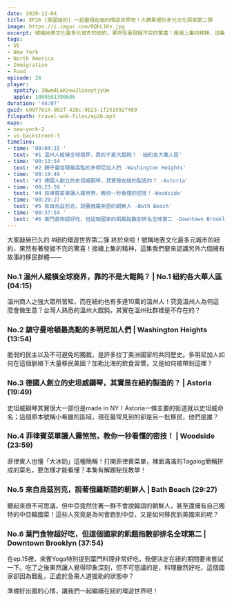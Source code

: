 ```yaml
---
date: 2020-12-04
title: EP26 [美國紐約] 一起繼續在紐約環遊世界吧！大蘋果裡的多元文化探索第二彈
image: https://i.imgur.com/OQhL1Kv.jpg
excerpt: 號稱地表文化最多元城市的紐約，果然有著發掘不完的驚喜！接續上集的精神，這集我們要來認識另外六個擁有故事的移民群體——縱橫全球商界的溫州人、因為獨裁統治而大量出走的多明尼加人、菜單讓人看得霧煞煞的菲律賓人、來自烏茲別克說著俄語的朝鮮人，還有食物好吃但家鄉飢餓指數卻排行全球第二的葉門人！準備好出國的心情，讓我們一起繼續在紐約環遊世界吧！
tags:
- US
- New York
- North America
- Immigration
- Food
episode: 26
player:
  spotify: 3Nwm4LaKzewJlUnaytjyUm
  apple: 1000501390606
duration: '44:07'
guid: e99f7614-d82f-42bc-9b23-1f251592f499
filepath: travel-wok-files/ep26.mp3
maps:
- new-york-2
- us-backstreet-3
timeline:
- time: '00:04:15 '
  text: '#1 溫州人縱橫全球商界，靠的不是大餛飩？ -紐約各大華人區'
- time: '00:13:54 '
  text: '#2 鎮守曼哈頓最高點的多明尼加人們 -Washington Heights'
- time: '00:19:49 '
  text: '#3 德國人創立的史坦威鋼琴，其實是在紐約製造的？ -Astoria'
- time: '00:23:59 '
  text: '#4 菲律賓菜單讓人霧煞煞，教你一秒看懂的密技！-Woodside'
- time: '00:29:27 '
  text: '#5 來自烏茲別克，說著俄羅斯語的朝鮮人 -Bath Beach'
- time: '00:37:54 '
  text: '#6 葉門食物超好吃，但這個國家的飢餓指數卻排名全球第二 -Downtown Brooklyn'
---
```

大家敲碗已久的 #紐約環遊世界第二彈 終於來啦！號稱地表文化最多元城市的紐約，果然有著發掘不完的驚喜！接續上集的精神，這集我們要來認識另外六個擁有故事的移民群體——

### No.1 溫州人縱橫全球商界，靠的不是大餛飩？ | No.1 紐約各大華人區 (04:15)

溫州商人之強大眾所皆知，而在紐約也有多達10萬的溫州人！究竟溫州人為何這麼會做生意？台灣人熟悉的溫州大餛鈍，其實在溫州社群裡是不存在的？

### No.2 鎮守曼哈頓最高點的多明尼加人們 | Washington Heights (13:54)

脆弱的民主以及不可避免的獨裁，是許多拉丁美洲國家的共同歷史。多明尼加人如何在這個脈絡下大量移民美國？加勒比海的飲食習慣，又是如何被帶到這裡？

### No.3 德國人創立的史坦威鋼琴，其實是在紐約製造的？ | Astoria (19:49)

史坦威鋼琴其實很大一部份是made in NY！Astoria一條主要的街道就以史坦威命名；這個原本號稱小希臘的區域，現在最常見到的卻是另一批移民，他們是誰？

### No.4 菲律賓菜單讓人霧煞煞，教你一秒看懂的密技！ | Woodside (23:59)

菲律賓人也懂「大冰奶」這種簡稱！打開菲律賓菜單，裡面滿滿的Tagalog簡稱拼成的菜名，要怎樣才能看懂？本集有解題秘技教學！

### No.5 來自烏茲別克，說著俄羅斯語的朝鮮人 | Bath Beach (29:27)

聽起來很不可思議，但中亞竟然住著一群不會說韓語的朝鮮人，甚至還擁有自己獨特的中亞韓國菜！這些人究竟是為何會跑到中亞，又是如何移民到美國來的呢？

### No.6 葉門食物超好吃，但這個國家的飢餓指數卻排名全球第二 | Downtown Brooklyn (37:54)

在ep.15裡，來賓Yoga特別提到葉門料理非常好吃，我便決定在紐約期間要來嘗試一下。吃了之後果然讓人覺得印象深刻，但不可思議的是，料理雖然好吃，這個國家卻因為戰亂，正處於急需人道援助的狀態中？

準備好出國的心情，讓我們一起繼續在紐約環遊世界吧！